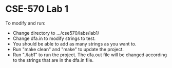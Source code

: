 # CSE-570 Lab 1

To modify and run:
   * Change directory to .../cse570/labs/lab1/  
   * Change dfa.in to modify strings to test.  
   * You should be able to add as many strings as you want to.  
   * Run "make clean" and "make" to update the project.  
   * Run "./lab1" to run the project. The dfa.out file will be changed according to the strings that are in the dfa.in file.  
